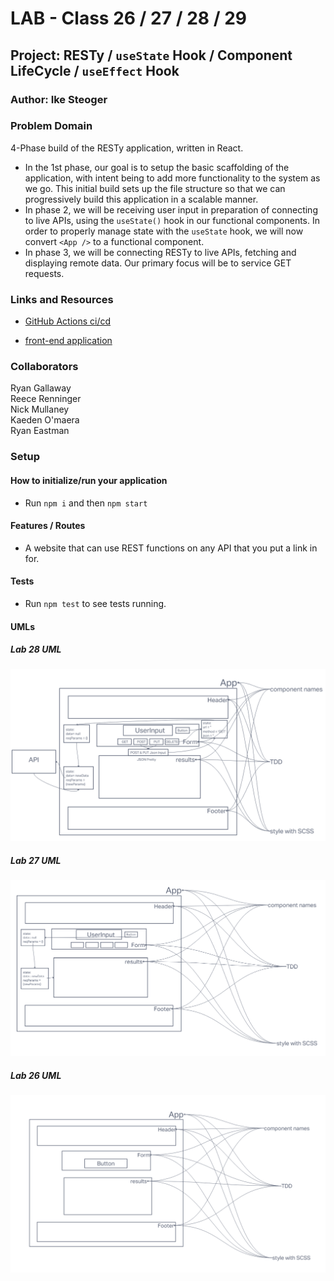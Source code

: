 # LAB - Class 26 / 27 / 28 / 29

## Project: RESTy / `useState` Hook / Component LifeCycle / `useEffect` Hook

### Author: Ike Steoger

### Problem Domain  

4-Phase build of the RESTy application, written in React.

- In the 1st phase, our goal is to setup the basic scaffolding of the application, with intent being to add more functionality to the system as we go. This initial build sets up the file structure so that we can progressively build this application in a scalable manner.
- In phase 2, we will be receiving user input in preparation of connecting to live APIs, using the `useState()` hook in our functional components. In order to properly manage state with the `useState` hook, we will now convert `<App />` to a functional component.
- In phase 3, we will be connecting RESTy to live APIs, fetching and displaying remote data. Our primary focus will be to service GET requests.

### Links and Resources

- [GitHub Actions ci/cd](https://github.com/ikesteoger/resty/actions)
<!-- - [back-end server url](http://xyz.com) (when applicable) -->
- [front-end application](https://codesandbox.io/p/github/IkeSteoger/resty/main?layout=%257B%2522sidebarPanel%2522%253A%2522EXPLORER%2522%252C%2522rootPanelGroup%2522%253A%257B%2522direction%2522%253A%2522horizontal%2522%252C%2522type%2522%253A%2522PANEL_GROUP%2522%252C%2522id%2522%253A%2522ROOT_LAYOUT%2522%252C%2522panels%2522%253A%255B%257B%2522type%2522%253A%2522PANEL_GROUP%2522%252C%2522direction%2522%253A%2522horizontal%2522%252C%2522id%2522%253A%2522EDITOR%2522%252C%2522panels%2522%253A%255B%257B%2522type%2522%253A%2522PANEL%2522%252C%2522panelType%2522%253A%2522TABS%2522%252C%2522id%2522%253A%2522clj4xhbws000b356me9orvz6a%2522%257D%255D%252C%2522sizes%2522%253A%255B100%255D%257D%252C%257B%2522type%2522%253A%2522PANEL_GROUP%2522%252C%2522direction%2522%253A%2522horizontal%2522%252C%2522id%2522%253A%2522DEVTOOLS%2522%252C%2522panels%2522%253A%255B%257B%2522type%2522%253A%2522PANEL%2522%252C%2522panelType%2522%253A%2522TABS%2522%252C%2522id%2522%253A%2522clj4xhbws000d356m3bzx6vhl%2522%257D%255D%252C%2522sizes%2522%253A%255B100%255D%257D%255D%252C%2522sizes%2522%253A%255B50%252C50%255D%257D%252C%2522tabbedPanels%2522%253A%257B%2522clj4xhbws000b356me9orvz6a%2522%253A%257B%2522tabs%2522%253A%255B%257B%2522id%2522%253A%2522clj4xhbwr000a356muq47czgt%2522%252C%2522mode%2522%253A%2522permanent%2522%252C%2522type%2522%253A%2522FILE%2522%252C%2522filepath%2522%253A%2522%252FREADME.md%2522%252C%2522state%2522%253A%2522IDLE%2522%257D%255D%252C%2522id%2522%253A%2522clj4xhbws000b356me9orvz6a%2522%252C%2522activeTabId%2522%253A%2522clj4xhbwr000a356muq47czgt%2522%257D%252C%2522clj4xhbws000d356m3bzx6vhl%2522%253A%257B%2522id%2522%253A%2522clj4xhbws000d356m3bzx6vhl%2522%252C%2522tabs%2522%253A%255B%257B%2522type%2522%253A%2522TASK_LOG%2522%252C%2522taskId%2522%253A%2522start%2522%252C%2522id%2522%253A%2522clj4xhycc007s356mf01z3p8i%2522%252C%2522mode%2522%253A%2522permanent%2522%257D%252C%257B%2522type%2522%253A%2522TASK_PORT%2522%252C%2522taskId%2522%253A%2522start%2522%252C%2522port%2522%253A3000%252C%2522id%2522%253A%2522clj4xi1if00ct356me5cjc7p6%2522%252C%2522mode%2522%253A%2522permanent%2522%252C%2522path%2522%253A%2522%252F%2522%257D%255D%252C%2522activeTabId%2522%253A%2522clj4xi1if00ct356me5cjc7p6%2522%257D%257D%252C%2522showDevtools%2522%253Atrue%252C%2522showSidebar%2522%253Atrue%252C%2522sidebarPanelSize%2522%253A15%257D)

### Collaborators

Ryan Gallaway  
Reece Renninger  
Nick Mullaney  
Kaeden O'maera  
Ryan Eastman  

### Setup

<!-- #### `.env` requirements

For now I have none and do not require one -->

#### How to initialize/run your application

- Run `npm i` and then `npm start`

<!--- #### How to use your library (where applicable) --->

#### Features / Routes

- A website that can use REST functions on any API that you put a link in for.
<!-- - GET : `/hello` - specific route to hit -->

#### Tests

- Run `npm test` to see tests running.

#### UMLs

##### Lab 28 UML

![UML 28](./assets/uml28.png)

##### Lab 27 UML

![UML 27](./assets/uml27.png)

##### Lab 26 UML

![UML 26](./assets/uml26.png)
